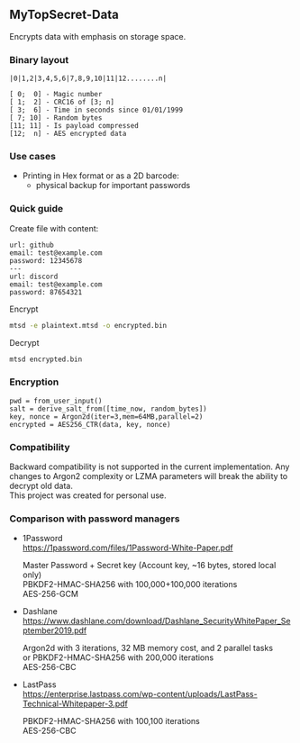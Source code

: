 ## MyTopSecret-Data

Encrypts data with emphasis on storage space.

### Binary layout

```
|0|1,2|3,4,5,6|7,8,9,10|11|12........n|

[ 0;  0] - Magic number
[ 1;  2] - CRC16 of [3; n]
[ 3;  6] - Time in seconds since 01/01/1999
[ 7; 10] - Random bytes
[11; 11] - Is payload compressed
[12;  n] - AES encrypted data
```

### Use cases

- Printing in Hex format or as a 2D barcode:
  - physical backup for important passwords

### Quick guide

Create file with content:

```
url: github
email: test@example.com
password: 12345678
---
url: discord
email: test@example.com
password: 87654321
```

Encrypt

```bash
mtsd -e plaintext.mtsd -o encrypted.bin
```

Decrypt

```bash
mtsd encrypted.bin
```

### Encryption

```
pwd = from_user_input()
salt = derive_salt_from([time_now, random_bytes])
key, nonce = Argon2d(iter=3,mem=64MB,parallel=2)
encrypted = AES256_CTR(data, key, nonce)
```

### Compatibility

Backward compatibility is not supported in the current implementation. Any changes to Argon2 complexity or LZMA parameters will break the ability to decrypt old data.\
This project was created for personal use.

### Comparison with password managers

- 1Password\
  https://1password.com/files/1Password-White-Paper.pdf

  Master Password + Secret key (Account key, ~16 bytes, stored local only)\
  PBKDF2-HMAC-SHA256 with 100,000+100,000 iterations\
  AES-256-GCM

- Dashlane\
  https://www.dashlane.com/download/Dashlane_SecurityWhitePaper_September2019.pdf

  Argon2d with 3 iterations, 32 MB memory cost, and 2 parallel tasks\
    or PBKDF2-HMAC-SHA256 with 200,000 iterations\
  AES-256-CBC

- LastPass\
  https://enterprise.lastpass.com/wp-content/uploads/LastPass-Technical-Whitepaper-3.pdf

  PBKDF2-HMAC-SHA256 with 100,100 iterations\
  AES-256-CBC
